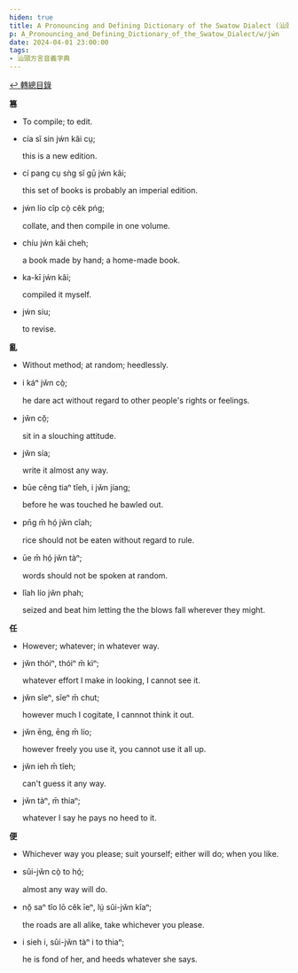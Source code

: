 ```yaml
---
hiden: true
title: A Pronouncing and Defining Dictionary of the Swatow Dialect (汕頭方言音義字典) / jẃn
p: A_Pronouncing_and_Defining_Dictionary_of_the_Swatow_Dialect/w/jẃn
date: 2024-04-01 23:00:00
tags: 
- 汕頭方言音義字典
---
```


[↩️ 轉總目錄](/A_Pronouncing_and_Defining_Dictionary_of_the_Swatow_Dialect)


**篡**
- To compile; to edit.

- cía sĭ sin jẃn kâi cṳ;

  this is a new edition.

- cí pang cṳ sǹg sĭ gṳ̄ jẃn kâi;

  this set of books is probably an imperial edition.

- jẃn lío cîp cò̤ cêk pńg;

  collate, and then compile in one volume.

- chíu jẃn kâi cheh;

  a book made by hand; a home-made book.

- ka-kī jẃn kâi;

  compiled it myself.

- jẃn siu;

  to revise.

**亂**
- Without method; at random; heedlessly.

- i káⁿ jw̆n cò̤;

  he dare act without regard to other people's rights or feelings.

- jw̆n cŏ̤;

  sit in a slouching attitude.

- jw̆n sía;

  write it almost any way.

- būe cêng tiaⁿ tîeh, i jw̆n jíang;

  before he was touched he bawled out.

- pn̄g m̄ hó̤ jw̆n cîah;

  rice should not be eaten without regard to rule.

- ūe m̄ hó̤ jw̆n tàⁿ;

  words should not be spoken at random.

- lîah lío jw̆n phah;

  seized and beat him letting the the blows fall wherever they might.

**任**
- However; whatever; in whatever way.

- jw̆n thóiⁿ, thóiⁿ m̄ kìⁿ;

  whatever effort I make in looking, I cannot see it.

- jw̆n sĭeⁿ, sĭeⁿ m̄ chut;

  however much I cogitate, I cannnot think it out.

- jw̆n ēng, ēng m̄ lío;

  however freely you use it, you cannot use it all up.

- jw̆n ieh m̄ tîeh;

  can't guess it any way.

- jw̆n tàⁿ, m̄ thiaⁿ;

  whatever I say he pays no heed to it.

**便**
- Whichever way you please; suit yourself; either will do; when you like.

- sûi-jw̆n cò̤ to hó̤;

  almost any way will do.

- nŏ̤ saⁿ tîo lō cêk īeⁿ, lṳ́ sûi-jw̆n kîaⁿ;

  the roads are all alike, take whichever you please.

- i sieh i, sûi-jw̆n tàⁿ i to thiaⁿ;

  he is fond of her, and heeds whatever she says.
